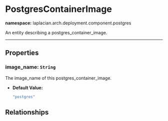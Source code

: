 # **PostgresContainerImage**
**namespace:** laplacian.arch.deployment.component.postgres

An entity describing a postgres_container_image.



---

## Properties

### image_name: `String`
The image_name of this postgres_container_image.
- **Default Value:**
  ```kotlin
  "postgres"
  ```

## Relationships